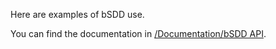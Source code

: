 Here are examples of bSDD use. 

You can find the documentation in [/Documentation/bSDD API](/Documentation/bSDD%20API.md).